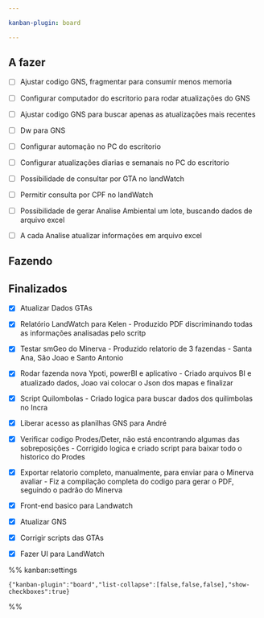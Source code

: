 ```yaml
---

kanban-plugin: board

---
```


## A fazer

- [ ] Ajustar codigo GNS, fragmentar para consumir menos memoria
- [ ] Configurar computador do escritorio para rodar atualizações do GNS
- [ ] Ajustar codigo GNS para buscar apenas as atualizações mais recentes
- [ ] Dw para GNS
- [ ] Configurar automação no PC do escritorio
- [ ] Configurar atualizações diarias e semanais no PC do escritorio
- [ ] Possibilidade de consultar por GTA no landWatch
- [ ] Permitir consulta por CPF no landWatch
- [ ] Possibilidade de gerar Analise Ambiental um lote, buscando dados de arquivo excel
- [ ] A cada Analise atualizar informações em arquivo excel


## Fazendo



## Finalizados

- [x] Atualizar Dados GTAs
- [x] Relatório LandWatch para Kelen - Produzido PDF discriminando todas as informações analisadas pelo scritp
- [x] Testar smGeo do Minerva - Produzido relatorio de 3 fazendas - Santa Ana, São Joao e Santo Antonio
- [x] Rodar fazenda nova Ypoti, powerBI e aplicativo - Criado arquivos BI e atualizado dados, Joao vai colocar o Json dos mapas e finalizar
- [x] Script Quilombolas - Criado logica para buscar dados dos quilimbolas no Incra
- [x] Liberar acesso as planilhas GNS para André
- [x] Verificar codigo Prodes/Deter, não está encontrando algumas das sobreposições - Corrigido logica e criado script para baixar todo o historico do Prodes
- [x] Exportar relatorio completo, manualmente, para enviar para o Minerva avaliar - Fiz a compilação completa do codigo para gerar o PDF, seguindo o padrão do Minerva
- [x] Front-end basico para Landwatch
- [x] Atualizar GNS
- [x] Corrigir scripts das GTAs
- [x] Fazer UI para LandWatch




%% kanban:settings
```
{"kanban-plugin":"board","list-collapse":[false,false,false],"show-checkboxes":true}
```
%%